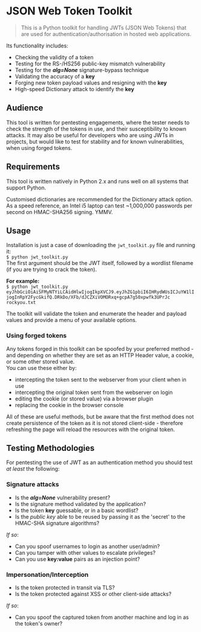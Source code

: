# JSON Web Token Toolkit
>This is a Python toolkit for handling JWTs (JSON Web Tokens) that are used for authentication/authorisation in hosted web applications.

Its functionality includes:
- Checking the validity of a token
- Testing for the RS-/HS256 public-key mismatch vulnerability
- Testing for the ***alg=None*** signature-bypass technique
- Validating the accuracy of a **key**
- Forging new token payload values and resigning with the **key**
- High-speed Dictionary attack to identify the **key**

## Audience
This tool is written for pentesting engagements, where the tester needs to check the strength of the tokens in use, and their susceptibility to known attacks.
It may also be useful for developers who are using JWTs in projects, but would like to test for stability and for known vulnerabilities, when using forged tokens.

## Requirements
This tool is written natively in Python 2.x and runs well on all systems that support Python.

Customised dictionaries are recommended for the Dictionary attack option.  
As a speed reference, an Intel i5 laptop can test ~1,000,000 passwords per second on HMAC-SHA256 signing. YMMV.

## Usage
Installation is just a case of downloading the `jwt_toolkit.py` file and running it:  
`$ python jwt_toolkit.py`  
The first argument should be the JWT itself, followed by a wordlist filename (if you are trying to crack the token).  

**For example:**  
`$ python jwt_toolkit.py eyJhbGciOiAiSFMyNTYiLCAidHlwIjogIkpXVCJ9.eyJhZG1pbiI6IHRydWUsICJuYW1lIjogInRpY2FycGkifQ.DRkDo/XFb/dJCZXiVOMORxq+gcpA7g50xpwfk3UPrJc rockyou.txt`  

The toolkit will validate the token and enumerate the header and payload values and provide a menu of your available options.  

### Using forged tokens
Any tokens forged in this toolkit can be spoofed by your preferred method - and depending on whether they are set as an HTTP Header value, a cookie, or some other stored value.  
You can use these either by:
- intercepting the token sent to the webserver from your client when in use
- intercepting the original token sent from the webserver on login
- editing the cookie (or stored value) via a browser plugin
- replacing the cookie in the browser console  

All of these are useful methods, but be aware that the first method does not create persistence of the token as it is not stored client-side - therefore refreshing the page will reload the resources with the original token.

## Testing Methodologies  
For pentesting the use of JWT as an authentication method you should test *at least* the following:  

### Signature attacks
- Is the ***alg=None*** vulnerability present?
- Is the signature method validated by the application?
- Is the token **key** guessable, or in a basic wordlist?  
- Is the *public key* able to be reused by passing it as the 'secret' to the HMAC-SHA signature algorithms?

*If so*:  
- Can you spoof usernames to login as another user/admin?  
- Can you tamper with other values to escalate privileges?
- Can you use **key:value** pairs as an injection point?

### Impersonation/Interception
- Is the token protected in transit via TLS?
- Is the token protected against XSS or other client-side attacks?  

*If so*:  
- Can you spoof the captured token from another machine and log in as the token's owner?
